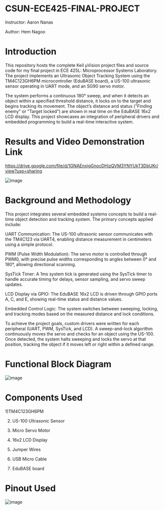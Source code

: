 # CSUN-ECE425-FINAL-PROJECT
Instructor: Aaron Nanas

Author: Hem Nagoo

# Introduction
This repository hosts the complete Keil µVision project files and source code for my final project in ECE 425L: Microprocessor Systems Laboratory. The project implements an Ultrasonic Object Tracking System using the TM4C123GH6PM microcontroller (EduBASE board), a US-100 ultrasonic sensor operating in UART mode, and an SG90 servo motor.

The system performs a continuous 180° sweep, and when it detects an object within a specified threshold distance, it locks on to the target and begins tracking its movement. The object’s distance and status ("Finding enemy" or "Target locked") are shown in real time on the EduBASE 16x2 LCD display. This project showcases an integration of peripheral drivers and embedded programming to build a real-time interactive system.

#  Results and Video Demonstration Link
https://drive.google.com/file/d/1GNAEnxigGnocDHizQVM3YNYUkT3DbUKr/view?usp=sharing

![image](https://github.com/user-attachments/assets/12dc9df7-1057-4e59-92c3-6fa34a458eff)

# Background and Methodology
This project integrates several embedded systems concepts to build a real-time object detection and tracking system. The primary concepts applied include:

UART Communication: The US-100 ultrasonic sensor communicates with the TM4C123 via UART4, enabling distance measurement in centimeters using a simple protocol.

PWM (Pulse Width Modulation): The servo motor is controlled through PWM0, with precise pulse widths corresponding to angles between 0° and 180°, allowing directional scanning.

SysTick Timer: A 1ms system tick is generated using the SysTick timer to handle accurate timing for delays, sensor sampling, and servo sweep updates.

LCD Display via GPIO: The EduBASE 16x2 LCD is driven through GPIO ports A, C, and E, showing real-time status and distance values.

Embedded Control Logic: The system switches between sweeping, locking, and tracking modes based on the measured distance and lock conditions.

To achieve the project goals, custom drivers were written for each peripheral (UART, PWM, SysTick, and LCD). A sweep-and-lock algorithm continuously moves the servo and checks for an object using the US-100. Once detected, the system halts sweeping and locks the servo at that position, tracking the object if it moves left or right within a defined range.

# Functional Block Diagram
![image](https://github.com/user-attachments/assets/6a9f0baa-264b-44fa-96dd-a53e6995b845)


# Components Used

1)TM4C123GH6PM	

2) US-100 Ultrasonic Sensor

3) Micro Servo Motor

4) 16x2 LCD Display

5) Jumper Wires

6) USB Micro Cable
7) EduBASE board

   

# Pinout Used

![image](https://github.com/user-attachments/assets/cf31e2ed-aa7d-4d53-9f5b-f658cdbb5e29)

